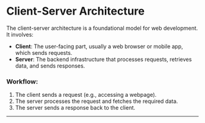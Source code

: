 # Client-Server Architecture
The client-server architecture is a foundational model for web development. It involves:
- **Client**: The user-facing part, usually a web browser or mobile app, which sends requests.
- **Server**: The backend infrastructure that processes requests, retrieves data, and sends responses.

### Workflow:
1. The client sends a request (e.g., accessing a webpage).
2. The server processes the request and fetches the required data.
3. The server sends a response back to the client.

---